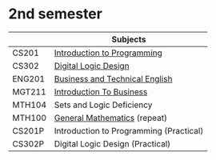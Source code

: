 # 2nd semester

|        | Subjects                                                                                                                |
| ------ | ----------------------------------------------------------------------------------------------------------------------- |
| CS201  | [Introduction to Programming](https://youtube.com/playlist?list=PLKyB9RYzaFRiuBRJQyTTnl4d4UGYS2rR4&si=JLLfPafd7-EyfYKq) |
| CS302  | [Digital Logic Design](https://youtube.com/playlist?list=PLKyB9RYzaFRis7YicWZvQtC7yx282bCbk&si=yf0B9yf_w3W03-zj)        |
| ENG201 | [Business and Technical English](https://youtube.com/playlist?list=PL1C6686BD34CC7CE1&si=_wsLxVrfAHYI-U53)              |
| MGT211 | [Introduction To Business](https://youtube.com/playlist?list=PL506FBB648B36FE9A&si=QSu-SKD0dGPdv0zw)                    |
| MTH104 | Sets and Logic Deficiency                                                                                               |
| MTH100 | [General Mathematics](https://youtube.com/playlist?list=PLD2B7842D3AB23BAF&si=Pg9QQTsYueYQNY1h) (repeat)                |
| CS201P | Introduction to Programming (Practical)                                                                                 |
| CS302P | Digital Logic Design (Practical)                                                                                        |
